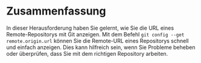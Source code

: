 # Zusammenfassung

In dieser Herausforderung haben Sie gelernt, wie Sie die URL eines Remote-Repositorys mit Git anzeigen. Mit dem Befehl `git config --get remote.origin.url` können Sie die Remote-URL eines Repositorys schnell und einfach anzeigen. Dies kann hilfreich sein, wenn Sie Probleme beheben oder überprüfen, dass Sie mit dem richtigen Repository arbeiten.
